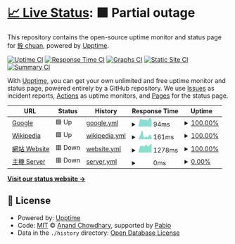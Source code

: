 # [📈 Live Status](https://demo.upptime.js.org): <!--live status--> **🟧 Partial outage**

This repository contains the open-source uptime monitor and status page for [銓 chuan](https://chuan0418.me/), powered by [Upptime](https://github.com/upptime/upptime).

[![Uptime CI](https://github.com/chuan0418-com/upptime/workflows/Uptime%20CI/badge.svg)](https://github.com/chuan0418-com/upptime/actions?query=workflow%3A%22Uptime+CI%22)
[![Response Time CI](https://github.com/chuan0418-com/upptime/workflows/Response%20Time%20CI/badge.svg)](https://github.com/chuan0418-com/upptime/actions?query=workflow%3A%22Response+Time+CI%22)
[![Graphs CI](https://github.com/chuan0418-com/upptime/workflows/Graphs%20CI/badge.svg)](https://github.com/chuan0418-com/upptime/actions?query=workflow%3A%22Graphs+CI%22)
[![Static Site CI](https://github.com/chuan0418-com/upptime/workflows/Static%20Site%20CI/badge.svg)](https://github.com/chuan0418-com/upptime/actions?query=workflow%3A%22Static+Site+CI%22)
[![Summary CI](https://github.com/chuan0418-com/upptime/workflows/Summary%20CI/badge.svg)](https://github.com/chuan0418-com/upptime/actions?query=workflow%3A%22Summary+CI%22)

With [Upptime](https://upptime.js.org), you can get your own unlimited and free uptime monitor and status page, powered entirely by a GitHub repository. We use [Issues](https://github.com/chuan0418-com/upptime/issues) as incident reports, [Actions](https://github.com/chuan0418-com/upptime/actions) as uptime monitors, and [Pages](https://demo.upptime.js.org) for the status page.

<!--start: status pages-->
<!-- This summary is generated by Upptime (https://github.com/upptime/upptime) -->
<!-- Do not edit this manually, your changes will be overwritten -->
<!-- prettier-ignore -->
| URL | Status | History | Response Time | Uptime |
| --- | ------ | ------- | ------------- | ------ |
| <img alt="" src="https://icons.duckduckgo.com/ip3/www.google.com.ico" height="13"> [Google](https://www.google.com) | 🟩 Up | [google.yml](https://github.com/chuan0418-com/upptime/commits/HEAD/history/google.yml) | <details><summary><img alt="Response time graph" src="./graphs/google/response-time-week.png" height="20"> 94ms</summary><br><a href="https://status-beta2.chuan0418.com/history/google"><img alt="Response time 95" src="https://img.shields.io/endpoint?url=https%3A%2F%2Fraw.githubusercontent.com%2Fchuan0418-com%2Fupptime%2FHEAD%2Fapi%2Fgoogle%2Fresponse-time.json"></a><br><a href="https://status-beta2.chuan0418.com/history/google"><img alt="24-hour response time 84" src="https://img.shields.io/endpoint?url=https%3A%2F%2Fraw.githubusercontent.com%2Fchuan0418-com%2Fupptime%2FHEAD%2Fapi%2Fgoogle%2Fresponse-time-day.json"></a><br><a href="https://status-beta2.chuan0418.com/history/google"><img alt="7-day response time 94" src="https://img.shields.io/endpoint?url=https%3A%2F%2Fraw.githubusercontent.com%2Fchuan0418-com%2Fupptime%2FHEAD%2Fapi%2Fgoogle%2Fresponse-time-week.json"></a><br><a href="https://status-beta2.chuan0418.com/history/google"><img alt="30-day response time 95" src="https://img.shields.io/endpoint?url=https%3A%2F%2Fraw.githubusercontent.com%2Fchuan0418-com%2Fupptime%2FHEAD%2Fapi%2Fgoogle%2Fresponse-time-month.json"></a><br><a href="https://status-beta2.chuan0418.com/history/google"><img alt="1-year response time 95" src="https://img.shields.io/endpoint?url=https%3A%2F%2Fraw.githubusercontent.com%2Fchuan0418-com%2Fupptime%2FHEAD%2Fapi%2Fgoogle%2Fresponse-time-year.json"></a></details> | <details><summary><a href="https://status-beta2.chuan0418.com/history/google">100.00%</a></summary><a href="https://status-beta2.chuan0418.com/history/google"><img alt="All-time uptime 100.00%" src="https://img.shields.io/endpoint?url=https%3A%2F%2Fraw.githubusercontent.com%2Fchuan0418-com%2Fupptime%2FHEAD%2Fapi%2Fgoogle%2Fuptime.json"></a><br><a href="https://status-beta2.chuan0418.com/history/google"><img alt="24-hour uptime 100.00%" src="https://img.shields.io/endpoint?url=https%3A%2F%2Fraw.githubusercontent.com%2Fchuan0418-com%2Fupptime%2FHEAD%2Fapi%2Fgoogle%2Fuptime-day.json"></a><br><a href="https://status-beta2.chuan0418.com/history/google"><img alt="7-day uptime 100.00%" src="https://img.shields.io/endpoint?url=https%3A%2F%2Fraw.githubusercontent.com%2Fchuan0418-com%2Fupptime%2FHEAD%2Fapi%2Fgoogle%2Fuptime-week.json"></a><br><a href="https://status-beta2.chuan0418.com/history/google"><img alt="30-day uptime 100.00%" src="https://img.shields.io/endpoint?url=https%3A%2F%2Fraw.githubusercontent.com%2Fchuan0418-com%2Fupptime%2FHEAD%2Fapi%2Fgoogle%2Fuptime-month.json"></a><br><a href="https://status-beta2.chuan0418.com/history/google"><img alt="1-year uptime 100.00%" src="https://img.shields.io/endpoint?url=https%3A%2F%2Fraw.githubusercontent.com%2Fchuan0418-com%2Fupptime%2FHEAD%2Fapi%2Fgoogle%2Fuptime-year.json"></a></details>
| <img alt="" src="https://icons.duckduckgo.com/ip3/en.wikipedia.org.ico" height="13"> [Wikipedia](https://en.wikipedia.org) | 🟩 Up | [wikipedia.yml](https://github.com/chuan0418-com/upptime/commits/HEAD/history/wikipedia.yml) | <details><summary><img alt="Response time graph" src="./graphs/wikipedia/response-time-week.png" height="20"> 161ms</summary><br><a href="https://status-beta2.chuan0418.com/history/wikipedia"><img alt="Response time 170" src="https://img.shields.io/endpoint?url=https%3A%2F%2Fraw.githubusercontent.com%2Fchuan0418-com%2Fupptime%2FHEAD%2Fapi%2Fwikipedia%2Fresponse-time.json"></a><br><a href="https://status-beta2.chuan0418.com/history/wikipedia"><img alt="24-hour response time 98" src="https://img.shields.io/endpoint?url=https%3A%2F%2Fraw.githubusercontent.com%2Fchuan0418-com%2Fupptime%2FHEAD%2Fapi%2Fwikipedia%2Fresponse-time-day.json"></a><br><a href="https://status-beta2.chuan0418.com/history/wikipedia"><img alt="7-day response time 161" src="https://img.shields.io/endpoint?url=https%3A%2F%2Fraw.githubusercontent.com%2Fchuan0418-com%2Fupptime%2FHEAD%2Fapi%2Fwikipedia%2Fresponse-time-week.json"></a><br><a href="https://status-beta2.chuan0418.com/history/wikipedia"><img alt="30-day response time 170" src="https://img.shields.io/endpoint?url=https%3A%2F%2Fraw.githubusercontent.com%2Fchuan0418-com%2Fupptime%2FHEAD%2Fapi%2Fwikipedia%2Fresponse-time-month.json"></a><br><a href="https://status-beta2.chuan0418.com/history/wikipedia"><img alt="1-year response time 170" src="https://img.shields.io/endpoint?url=https%3A%2F%2Fraw.githubusercontent.com%2Fchuan0418-com%2Fupptime%2FHEAD%2Fapi%2Fwikipedia%2Fresponse-time-year.json"></a></details> | <details><summary><a href="https://status-beta2.chuan0418.com/history/wikipedia">100.00%</a></summary><a href="https://status-beta2.chuan0418.com/history/wikipedia"><img alt="All-time uptime 100.00%" src="https://img.shields.io/endpoint?url=https%3A%2F%2Fraw.githubusercontent.com%2Fchuan0418-com%2Fupptime%2FHEAD%2Fapi%2Fwikipedia%2Fuptime.json"></a><br><a href="https://status-beta2.chuan0418.com/history/wikipedia"><img alt="24-hour uptime 100.00%" src="https://img.shields.io/endpoint?url=https%3A%2F%2Fraw.githubusercontent.com%2Fchuan0418-com%2Fupptime%2FHEAD%2Fapi%2Fwikipedia%2Fuptime-day.json"></a><br><a href="https://status-beta2.chuan0418.com/history/wikipedia"><img alt="7-day uptime 100.00%" src="https://img.shields.io/endpoint?url=https%3A%2F%2Fraw.githubusercontent.com%2Fchuan0418-com%2Fupptime%2FHEAD%2Fapi%2Fwikipedia%2Fuptime-week.json"></a><br><a href="https://status-beta2.chuan0418.com/history/wikipedia"><img alt="30-day uptime 100.00%" src="https://img.shields.io/endpoint?url=https%3A%2F%2Fraw.githubusercontent.com%2Fchuan0418-com%2Fupptime%2FHEAD%2Fapi%2Fwikipedia%2Fuptime-month.json"></a><br><a href="https://status-beta2.chuan0418.com/history/wikipedia"><img alt="1-year uptime 100.00%" src="https://img.shields.io/endpoint?url=https%3A%2F%2Fraw.githubusercontent.com%2Fchuan0418-com%2Fupptime%2FHEAD%2Fapi%2Fwikipedia%2Fuptime-year.json"></a></details>
| <img alt="" src="https://icons.duckduckgo.com/ip3/www.chuan0418.com.ico" height="13"> [網站 Website](https://www.chuan0418.com) | 🟥 Down | [website.yml](https://github.com/chuan0418-com/upptime/commits/HEAD/history/website.yml) | <details><summary><img alt="Response time graph" src="./graphs/website/response-time-week.png" height="20"> 1278ms</summary><br><a href="https://status-beta2.chuan0418.com/history/website"><img alt="Response time 1133" src="https://img.shields.io/endpoint?url=https%3A%2F%2Fraw.githubusercontent.com%2Fchuan0418-com%2Fupptime%2FHEAD%2Fapi%2Fwebsite%2Fresponse-time.json"></a><br><a href="https://status-beta2.chuan0418.com/history/website"><img alt="24-hour response time 1391" src="https://img.shields.io/endpoint?url=https%3A%2F%2Fraw.githubusercontent.com%2Fchuan0418-com%2Fupptime%2FHEAD%2Fapi%2Fwebsite%2Fresponse-time-day.json"></a><br><a href="https://status-beta2.chuan0418.com/history/website"><img alt="7-day response time 1278" src="https://img.shields.io/endpoint?url=https%3A%2F%2Fraw.githubusercontent.com%2Fchuan0418-com%2Fupptime%2FHEAD%2Fapi%2Fwebsite%2Fresponse-time-week.json"></a><br><a href="https://status-beta2.chuan0418.com/history/website"><img alt="30-day response time 1133" src="https://img.shields.io/endpoint?url=https%3A%2F%2Fraw.githubusercontent.com%2Fchuan0418-com%2Fupptime%2FHEAD%2Fapi%2Fwebsite%2Fresponse-time-month.json"></a><br><a href="https://status-beta2.chuan0418.com/history/website"><img alt="1-year response time 1133" src="https://img.shields.io/endpoint?url=https%3A%2F%2Fraw.githubusercontent.com%2Fchuan0418-com%2Fupptime%2FHEAD%2Fapi%2Fwebsite%2Fresponse-time-year.json"></a></details> | <details><summary><a href="https://status-beta2.chuan0418.com/history/website">100.00%</a></summary><a href="https://status-beta2.chuan0418.com/history/website"><img alt="All-time uptime 96.08%" src="https://img.shields.io/endpoint?url=https%3A%2F%2Fraw.githubusercontent.com%2Fchuan0418-com%2Fupptime%2FHEAD%2Fapi%2Fwebsite%2Fuptime.json"></a><br><a href="https://status-beta2.chuan0418.com/history/website"><img alt="24-hour uptime 100.00%" src="https://img.shields.io/endpoint?url=https%3A%2F%2Fraw.githubusercontent.com%2Fchuan0418-com%2Fupptime%2FHEAD%2Fapi%2Fwebsite%2Fuptime-day.json"></a><br><a href="https://status-beta2.chuan0418.com/history/website"><img alt="7-day uptime 100.00%" src="https://img.shields.io/endpoint?url=https%3A%2F%2Fraw.githubusercontent.com%2Fchuan0418-com%2Fupptime%2FHEAD%2Fapi%2Fwebsite%2Fuptime-week.json"></a><br><a href="https://status-beta2.chuan0418.com/history/website"><img alt="30-day uptime 96.08%" src="https://img.shields.io/endpoint?url=https%3A%2F%2Fraw.githubusercontent.com%2Fchuan0418-com%2Fupptime%2FHEAD%2Fapi%2Fwebsite%2Fuptime-month.json"></a><br><a href="https://status-beta2.chuan0418.com/history/website"><img alt="1-year uptime 96.08%" src="https://img.shields.io/endpoint?url=https%3A%2F%2Fraw.githubusercontent.com%2Fchuan0418-com%2Fupptime%2FHEAD%2Fapi%2Fwebsite%2Fuptime-year.json"></a></details>
| <img alt="" src="https://icons.duckduckgo.com/ip3/null.ico" height="13"> [主機 Server](ip.chuan0418.net) | 🟥 Down | [server.yml](https://github.com/chuan0418-com/upptime/commits/HEAD/history/server.yml) | <details><summary><img alt="Response time graph" src="./graphs/server/response-time-week.png" height="20"> 0ms</summary><br><a href="https://status-beta2.chuan0418.com/history/server"><img alt="Response time 0" src="https://img.shields.io/endpoint?url=https%3A%2F%2Fraw.githubusercontent.com%2Fchuan0418-com%2Fupptime%2FHEAD%2Fapi%2Fserver%2Fresponse-time.json"></a><br><a href="https://status-beta2.chuan0418.com/history/server"><img alt="24-hour response time 0" src="https://img.shields.io/endpoint?url=https%3A%2F%2Fraw.githubusercontent.com%2Fchuan0418-com%2Fupptime%2FHEAD%2Fapi%2Fserver%2Fresponse-time-day.json"></a><br><a href="https://status-beta2.chuan0418.com/history/server"><img alt="7-day response time 0" src="https://img.shields.io/endpoint?url=https%3A%2F%2Fraw.githubusercontent.com%2Fchuan0418-com%2Fupptime%2FHEAD%2Fapi%2Fserver%2Fresponse-time-week.json"></a><br><a href="https://status-beta2.chuan0418.com/history/server"><img alt="30-day response time 0" src="https://img.shields.io/endpoint?url=https%3A%2F%2Fraw.githubusercontent.com%2Fchuan0418-com%2Fupptime%2FHEAD%2Fapi%2Fserver%2Fresponse-time-month.json"></a><br><a href="https://status-beta2.chuan0418.com/history/server"><img alt="1-year response time 0" src="https://img.shields.io/endpoint?url=https%3A%2F%2Fraw.githubusercontent.com%2Fchuan0418-com%2Fupptime%2FHEAD%2Fapi%2Fserver%2Fresponse-time-year.json"></a></details> | <details><summary><a href="https://status-beta2.chuan0418.com/history/server">0.00%</a></summary><a href="https://status-beta2.chuan0418.com/history/server"><img alt="All-time uptime 0.00%" src="https://img.shields.io/endpoint?url=https%3A%2F%2Fraw.githubusercontent.com%2Fchuan0418-com%2Fupptime%2FHEAD%2Fapi%2Fserver%2Fuptime.json"></a><br><a href="https://status-beta2.chuan0418.com/history/server"><img alt="24-hour uptime 0.00%" src="https://img.shields.io/endpoint?url=https%3A%2F%2Fraw.githubusercontent.com%2Fchuan0418-com%2Fupptime%2FHEAD%2Fapi%2Fserver%2Fuptime-day.json"></a><br><a href="https://status-beta2.chuan0418.com/history/server"><img alt="7-day uptime 0.00%" src="https://img.shields.io/endpoint?url=https%3A%2F%2Fraw.githubusercontent.com%2Fchuan0418-com%2Fupptime%2FHEAD%2Fapi%2Fserver%2Fuptime-week.json"></a><br><a href="https://status-beta2.chuan0418.com/history/server"><img alt="30-day uptime 0.00%" src="https://img.shields.io/endpoint?url=https%3A%2F%2Fraw.githubusercontent.com%2Fchuan0418-com%2Fupptime%2FHEAD%2Fapi%2Fserver%2Fuptime-month.json"></a><br><a href="https://status-beta2.chuan0418.com/history/server"><img alt="1-year uptime 0.00%" src="https://img.shields.io/endpoint?url=https%3A%2F%2Fraw.githubusercontent.com%2Fchuan0418-com%2Fupptime%2FHEAD%2Fapi%2Fserver%2Fuptime-year.json"></a></details>

<!--end: status pages-->

[**Visit our status website →**](https://demo.upptime.js.org)

## 📄 License

- Powered by: [Upptime](https://github.com/upptime/upptime)
- Code: [MIT](./LICENSE) © [Anand Chowdhary](https://anandchowdhary.com), supported by [Pabio](https://pabio.com)
- Data in the `./history` directory: [Open Database License](https://opendatacommons.org/licenses/odbl/1-0/)
